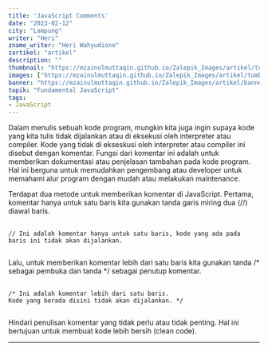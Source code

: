 ```yaml
---
title: 'JavaScript Comments'
date: "2023-02-12"
city: "Lampung"
writer: "Heri"
zname_writer: "Heri Wahyudiono"
zartikel: "artikel"
description: ""
thumbnail: "https://mzainulmuttaqin.github.io/Zalepik_Images/artikel/tumbnail/zalepik_thumbnail_javascript%20comments.png"
images: ["https://mzainulmuttaqin.github.io/Zalepik_Images/artikel/tumbnail/zalepik_thumbnail_javascript%20comments.png"]
banner: "https://mzainulmuttaqin.github.io/Zalepik_Images/artikel/banner/zalepik_banner_javascript%20comments.png"
topik: "Fundamental JavaScript"
tags: 
- JavaScript
---
```


Dalam menulis sebuah kode program, mungkin kita juga ingin supaya kode yang kita tulis tidak dijalankan atau di eksekusi oleh interpreter atau compiler. Kode yang tidak di ekseskusi oleh interpreter atau compiler ini disebut dengan komentar. Fungsi dari komentar ini adalah untuk memberikan dokumentasi atau penjelasan tambahan pada kode program. Hal ini berguna untuk memudahkan pengembang atau developer untuk memahami alur program dengan mudah atau melakukan maintenance.

<div class="zbarisbaru"></div>

Terdapat dua metode untuk memberikan komentar di JavaScript. Pertama, komentar hanya untuk satu baris kita gunakan tanda garis miring dua (//) diawal baris.

<pre class="language-javascript">
  <code class="language-javascript">
// Ini adalah komentar hanya untuk satu baris, kode yang ada pada baris ini tidak akan dijalankan.
  </code>
</pre>

Lalu, untuk memberikan komentar lebih dari satu baris kita gunakan tanda /* sebagai pembuka dan tanda */ sebagai penutup komentar.

<pre class="language-javascript">
  <code class="language-javascript">
/* Ini adalah komentar lebih dari satu baris.
Kode yang berada disini tidak akan dijalankan. */
  </code>
</pre>

Hindari penulisan komentar yang tidak perlu atau tidak penting. Hal ini bertujuan untuk membuat kode lebih bersih (clean code).

<div class="zbarisbaru"></div>
<div class="zbarisbaru"></div>

---